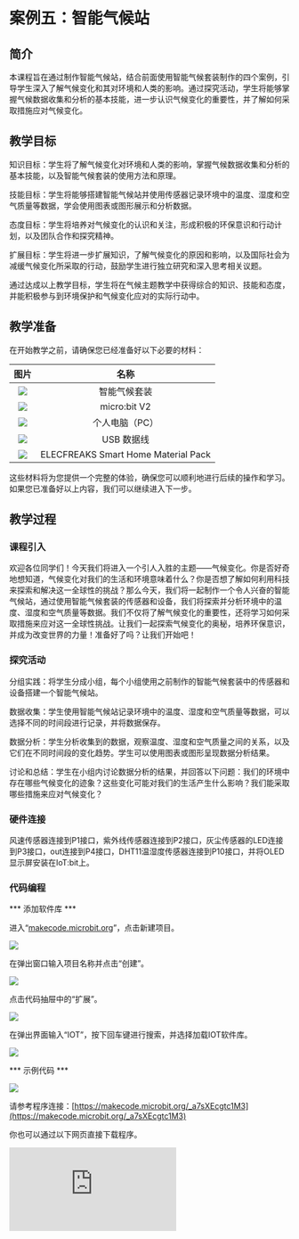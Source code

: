 ﻿---
sidebar_position: 5
sidebar_label: 案例五：智能气候站
---

# 案例五：智能气候站

## 简介

本课程旨在通过制作智能气候站，结合前面使用智能气候套装制作的四个案例，引导学生深入了解气候变化和其对环境和人类的影响。通过探究活动，学生将能够掌握气候数据收集和分析的基本技能，进一步认识气候变化的重要性，并了解如何采取措施应对气候变化。

## 教学目标

知识目标：学生将了解气候变化对环境和人类的影响，掌握气候数据收集和分析的基本技能，以及智能气候套装的使用方法和原理。

技能目标：学生将能够搭建智能气候站并使用传感器记录环境中的温度、湿度和空气质量等数据，学会使用图表或图形展示和分析数据。

态度目标：学生将培养对气候变化的认识和关注，形成积极的环保意识和行动计划，以及团队合作和探究精神。

扩展目标：学生将进一步扩展知识，了解气候变化的原因和影响，以及国际社会为减缓气候变化所采取的行动，鼓励学生进行独立研究和深入思考相关议题。

通过达成以上教学目标，学生将在气候主题教学中获得综合的知识、技能和态度，并能积极参与到环境保护和气候变化应对的实际行动中。

## 教学准备

在开始教学之前，请确保您已经准备好以下必要的材料：

| 图片 | 名称 |
| :-: | :-: |
| ![](https://wiki-media-ef.oss-cn-hongkong.aliyuncs.com/docs/microbit/interesting-case/microbit-smart-climate-kit/cases-libraries/images/microbit-smart-climate-kit-case-01-02.png) | 智能气候套装 |
| ![](https://wiki-media-ef.oss-cn-hongkong.aliyuncs.com/docs/microbit/interesting-case/microbit-smart-climate-kit/cases-libraries/images/microbit-smart-climate-kit-case-01-03.png) | micro:bit V2 |
| ![](https://wiki-media-ef.oss-cn-hongkong.aliyuncs.com/docs/microbit/interesting-case/microbit-smart-climate-kit/cases-libraries/images/microbit-smart-climate-kit-case-01-04.png) | 个人电脑（PC） |
| ![](https://wiki-media-ef.oss-cn-hongkong.aliyuncs.com/docs/microbit/interesting-case/microbit-smart-climate-kit/cases-libraries/images/microbit-smart-climate-kit-case-01-05.png) | USB 数据线 |
| ![](https://wiki-media-ef.oss-cn-hongkong.aliyuncs.com/docs/microbit/interesting-case/microbit-smart-climate-kit/cases-libraries/images/microbit-smart-climate-kit-case-05-05.png) | ELECFREAKS Smart Home Material Pack |

这些材料将为您提供一个完整的体验，确保您可以顺利地进行后续的操作和学习。如果您已准备好以上内容，我们可以继续进入下一步。


## 教学过程

### 课程引入

欢迎各位同学们！今天我们将进入一个引人入胜的主题——气候变化。你是否好奇地想知道，气候变化对我们的生活和环境意味着什么？你是否想了解如何利用科技来探索和解决这一全球性的挑战？那么今天，我们将一起制作一个令人兴奋的智能气候站，通过使用智能气候套装的传感器和设备，我们将探索并分析环境中的温度、湿度和空气质量等数据。我们不仅将了解气候变化的重要性，还将学习如何采取措施来应对这一全球性挑战。让我们一起探索气候变化的奥秘，培养环保意识，并成为改变世界的力量！准备好了吗？让我们开始吧！

### 探究活动

分组实践：将学生分成小组，每个小组使用之前制作的智能气候套装中的传感器和设备搭建一个智能气候站。

数据收集：学生使用智能气候站记录环境中的温度、湿度和空气质量等数据，可以选择不同的时间段进行记录，并将数据保存。

数据分析：学生分析收集到的数据，观察温度、湿度和空气质量之间的关系，以及它们在不同时间段的变化趋势。学生可以使用图表或图形呈现数据分析结果。

讨论和总结：学生在小组内讨论数据分析的结果，并回答以下问题：我们的环境中存在哪些气候变化的迹象？这些变化可能对我们的生活产生什么影响？我们能采取哪些措施来应对气候变化？

### 硬件连接

风速传感器连接到P1接口，紫外线传感器连接到P2接口，灰尘传感器的LED连接到P3接口，out连接到P4接口，DHT11温湿度传感器连接到P10接口，并将OLED显示屏安装在IoT:bit上。


### 代码编程

*** 添加软件库 ***

进入“[makecode.microbit.org](https://makecode.microbit.org/)”，点击新建项目。

![](https://wiki-media-ef.oss-cn-hongkong.aliyuncs.com/docs/microbit/interesting-case/microbit-smart-climate-kit/cases-libraries/images/smart-weather-station-kit-add-extension-01.png)

在弹出窗口输入项目名称并点击“创建”。

![](https://wiki-media-ef.oss-cn-hongkong.aliyuncs.com/docs/microbit/interesting-case/microbit-smart-climate-kit/cases-libraries/images/smart-weather-station-kit-add-extension-02.png)

点击代码抽屉中的“扩展”。

![](https://wiki-media-ef.oss-cn-hongkong.aliyuncs.com/docs/microbit/interesting-case/microbit-smart-climate-kit/cases-libraries/images/smart-weather-station-kit-add-extension-03.png)

在弹出界面输入“IOT”，按下回车键进行搜索，并选择加载IOT软件库。

![](https://wiki-media-ef.oss-cn-hongkong.aliyuncs.com/docs/microbit/interesting-case/microbit-smart-climate-kit/cases-libraries/images/smart-weather-station-kit-add-extension-04.png)

*** 示例代码 ***


![](https://wiki-media-ef.oss-cn-hongkong.aliyuncs.com/docs/microbit/interesting-case/microbit-smart-climate-kit/cases-libraries/images/microbit-smart-climate-kit-case-05-07.png)


请参考程序连接：[https://makecode.microbit.org/_a7sXEcgtc1M3](https://makecode.microbit.org/_a7sXEcgtc1M3)

你也可以通过以下网页直接下载程序。

<div
    style={{
        position: 'relative',
        paddingBottom: '60%',
        overflow: 'hidden',
    }}
>
    <iframe
        src="https://makecode.microbit.org/_a7sXEcgtc1M3"
        frameborder="0"
        sandbox="allow-popups allow-forms allow-scripts allow-same-origin"
        style={{
            position: 'absolute',
            width: '100%',
            height: '100%',
        }}
    />
</div>

*** 下载程序 ***

使用USB线连接PC和micro:bit V2。

![](https://wiki-media-ef.oss-cn-hongkong.aliyuncs.com/docs/microbit/interesting-case/microbit-smart-climate-kit/cases-libraries/images/connect-microbit.gif)

连接成功后，电脑上会识别出一个名为`MICROBIT`的盘符。

![](https://wiki-media-ef.oss-cn-hongkong.aliyuncs.com/docs/microbit/interesting-case/microbit-smart-climate-kit/cases-libraries/images/microbit-drive.png)

点击左下角的![](https://wiki-media-ef.oss-cn-hongkong.aliyuncs.com/docs/microbit/interesting-case/microbit-smart-climate-kit/cases-libraries/images/download-01.png)，选择`Connect Device`。

![](https://wiki-media-ef.oss-cn-hongkong.aliyuncs.com/docs/microbit/interesting-case/microbit-smart-climate-kit/cases-libraries/images/download-02.png)

点击![](https://wiki-media-ef.oss-cn-hongkong.aliyuncs.com/docs/microbit/interesting-case/microbit-smart-climate-kit/cases-libraries/images/download-03.png)。

![](https://wiki-media-ef.oss-cn-hongkong.aliyuncs.com/docs/microbit/interesting-case/microbit-smart-climate-kit/cases-libraries/images/download-04.png)

点击![](https://wiki-media-ef.oss-cn-hongkong.aliyuncs.com/docs/microbit/interesting-case/microbit-smart-climate-kit/cases-libraries/images/download-05.png)。

![](https://wiki-media-ef.oss-cn-hongkong.aliyuncs.com/docs/microbit/interesting-case/microbit-smart-climate-kit/cases-libraries/images/download-06.png)


在弹出窗口选择`BBC micro:bit CMSIS-DAP`，然后选择连接，至此，我们的micro:bit就已经连接成功。

![](https://wiki-media-ef.oss-cn-hongkong.aliyuncs.com/docs/microbit/interesting-case/microbit-smart-climate-kit/cases-libraries/images/download-07.png)

点击下载程序。

![](https://wiki-media-ef.oss-cn-hongkong.aliyuncs.com/docs/microbit/interesting-case/microbit-smart-climate-kit/cases-libraries/images/download-08.png)

### 团队合作与展示

学生分成小组，共同完成案例的制作和程序编写。

鼓励学生之间相互合作、交流和分享经验。

每个小组有机会向其他小组展示他们制作的案例，并演示。

*** 预期效果：连接电源后，在OLED显示屏上显示当前温湿度、风速、紫外线强度、噪音强度、灰尘浓度。 ***

![](https://wiki-media-ef.oss-cn-hongkong.aliyuncs.com/docs/microbit/interesting-case/microbit-smart-climate-kit/cases-libraries/images/microbit-smart-climate-kit-05.gif)

### 总结与反思

回顾课程内容，提醒学生掌握了哪些知识和技能。

引导学生讨论他们在制作过程中遇到的问题和困难，以及如何解决这些问题。

引导学生主动了解气候变化的原因和影响，以及国际社会为减缓气候变化所采取的行动。

## 扩展知识

### 气候变化的原因和影响

气候变化的原因和影响是一个复杂而广泛的话题，这里我们简单的了解一些基本的信息：

原因：

温室气体排放：人类活动导致了大量温室气体的排放，主要包括二氧化碳（CO2）、甲烷（CH4）、氧化亚氮（N2O）等。这些气体在大气中形成一个"温室效应"，使得地球的表面温度升高。

化石燃料的使用：燃烧化石燃料如煤、石油和天然气释放出大量的二氧化碳。这是主要的温室气体排放来源之一。

森林砍伐：森林是地球上最重要的二氧化碳吸收者之一，但大规模的森林砍伐导致了二氧化碳的释放，破坏了森林的吸收能力。

工业活动：工业过程的能源使用和排放也是温室气体的重要来源。

影响：

气候极端事件增加：气候变化导致了更频繁和更严重的极端天气事件，如暴雨、干旱、飓风和洪水等。这些事件对人类的生活、农业、基础设施和生态系统造成严重影响。

海平面上升：全球变暖导致冰川和极地冰层融化，从而导致海平面上升。这将威胁沿海地区的居民和生态系统，增加海洋侵蚀和洪涝风险。

生物多样性丧失：气候变化对生态系统产生压力，导致物种灭绝和生物多样性的丧失。许多动植物无法适应快速变化的气候条件，生态平衡受到破坏。

农业和粮食安全威胁：气候变化对农作物生长季节、水资源和农业病虫害等产生影响，威胁到粮食安全和农民的生计。

健康风险增加：气候变化导致空气污染、疾病传播和饮用水供应问题。极端热浪和自然灾害还会对人类健康产生直接影响。

这些只是气候变化原因和影响的一小部分，它们之间相互交织，对我们的星球和我们自身的生活产生深远的影响。因此，对气候变化问题的认识和应对变得尤为重要。

### 国际社会为减缓气候变化所采取的行动

国际社会为减缓气候变化所采取的行动包括以下几个主要方面：

1. 《巴黎协定》：巴黎协定是联合国于2015年通过的一项重要国际气候变化协议。该协定旨在通过全球合作控制全球变暖，将全球平均气温上升控制在1.5摄氏度以内，并采取行动减少温室气体排放。各国自愿提交减排目标，并定期向联合国报告其减排进展。

2. 温室气体减排承诺：许多国家采取了具体的减排承诺。其中，一些国家承诺实现碳中和，即在特定时间将自己的温室气体排放量降至零或将排放量与吸收量平衡。一些国家还制定了具体的减排目标和政策，促进可再生能源的发展，提高能源效率，并推动清洁能源转型。

3. 可再生能源推广：国际社会鼓励和支持可再生能源的发展和应用，如太阳能、风能、水能等。许多国家采取了政策和措施，通过减少对化石燃料的依赖，促进可再生能源的使用，以减少温室气体的排放。

4. 国际合作和技术转让：各国在减缓气候变化方面开展广泛的合作和技术转让。发达国家向发展中国家提供资金、技术和能力建设支持，帮助他们应对气候变化挑战并实现可持续发展。

5. 推动可持续发展议程：可持续发展议程是联合国的全球发展框架，旨在实现经济、社会和环境的可持续发展。减缓气候变化是可持续发展目标之一，各国在推动可持续发展议程中也积极采取行动，以实现气候变化和可持续发展的双重目标。

这些行动代表了国际社会在减缓气候变化方面的努力和合作。然而，面对气候变化的挑战，仍需要进一步加强国际合作，采取更加积极和有力的行动，以实现全球气候的可持续未来。

